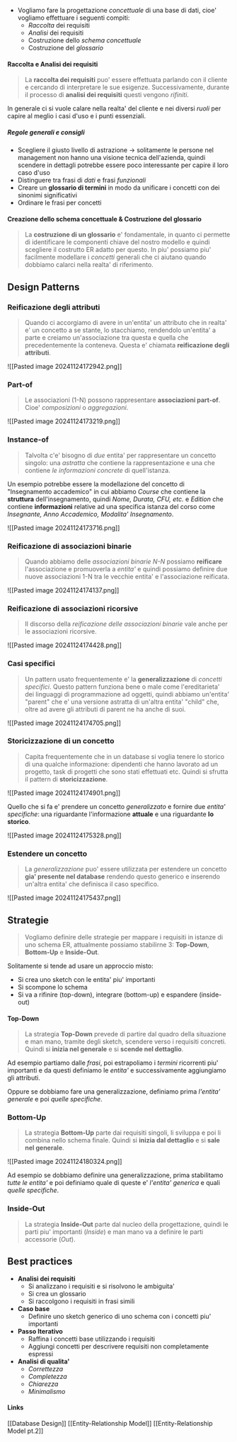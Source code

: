 - Vogliamo fare la progettazione *concettuale* di una base di dati, cioe' vogliamo effettuare i seguenti compiti:
	- *Raccolta* dei requisiti
	- *Analisi* dei requisiti
	- Costruzione dello *schema concettuale*
	- Costruzione del *glossario*
#### Raccolta e Analisi dei requisiti
>La **raccolta dei requisiti** puo' essere effettuata parlando con il cliente e cercando di interpretare le sue esigenze. Successivamente, durante il processo di **analisi dei requisiti** questi vengono *rifiniti*.

In generale ci si vuole calare nella realta' del cliente e nei diversi *ruoli* per capire al meglio i casi d'uso e i punti essenziali.

##### Regole generali e consigli
- Scegliere il giusto livello di astrazione -> solitamente le persone nel management non hanno una visione tecnica dell'azienda, quindi scendere in dettagli potrebbe essere poco interessante per capire il loro caso d'uso
- Distinguere tra frasi di *dati* e frasi *funzionali*
- Creare un **glossario di termini** in modo da unificare i concetti con dei sinonimi significativi
- Ordinare le frasi per concetti

#### Creazione dello schema concettuale & Costruzione del glossario
>La **costruzione di un glossario** e' fondamentale, in quanto ci permette di identificare le componenti chiave del nostro modello e quindi scegliere il costrutto ER adatto per questo. In piu' possiamo piu' facilmente modellare i *concetti* generali che ci aiutano quando dobbiamo calarci nella realta' di riferimento.

## Design Patterns
### Reificazione degli attributi
>Quando ci accorgiamo di avere in un'entita' un attributo che in realta' e' un concetto a se stante, lo stacchiamo, rendendolo un'entita' a parte e creiamo un'associazione tra questa e quella che precedentemente la conteneva. Questa e' chiamata **reificazione degli attributi**.

![[Pasted image 20241124172942.png]]

### Part-of
>Le associazioni (1-N) possono rappresentare **associazioni part-of**. Cioe' *composizioni* o *aggregazioni*.

![[Pasted image 20241124173219.png]]

### Instance-of
>Talvolta c'e' bisogno di *due* entita' per rappresentare un concetto singolo: una *astratta* che contiene la rappresentazione e una che contiene *le informazioni concrete* di quell'istanza.

Un esempio potrebbe essere la modellazione del concetto di "Insegnamento accademico" in cui abbiamo *Course* che contiene la **struttura** dell'insegnamento, quindi *Nome, Durata, CFU, etc.* e *Edition* che contiene **informazioni** relative ad una specifica istanza del corso come *Insegnante, Anno Accademico, Modalita' Insegnamento*.

![[Pasted image 20241124173716.png]]

### Reificazione di associazioni binarie
>Quando abbiamo delle *associazioni binarie N-N* possiamo **reificare** l'associazione e promuoverla a *entita'* e quindi possiamo definire due nuove associazioni 1-N tra le vecchie entita' e l'associazione reificata.

![[Pasted image 20241124174137.png]]

### Reificazione di associazioni ricorsive
>Il discorso della *reificazione delle associazioni binarie* vale anche per le associazioni ricorsive.

![[Pasted image 20241124174428.png]]

### Casi specifici
>Un pattern usato frequentemente e' la **generalizzazione** di *concetti specifici*. Questo pattern funziona bene o male come l'ereditarieta' dei linguaggi di programmazione ad oggetti, quindi abbiamo un'entita' "parent" che e' una versione astratta di un'altra entita' "child" che, oltre ad avere gli attributi di parent ne ha anche di suoi.

![[Pasted image 20241124174705.png]]

### Storicizzazione di un concetto
>Capita frequentemente che in un database si voglia tenere lo storico di una qualche informazione: dipendenti che hanno lavorato ad un progetto, task di progetti che sono stati effettuati etc. Quindi si sfrutta il pattern di **storicizzazione**.

![[Pasted image 20241124174901.png]]

Quello che si fa e' prendere un concetto *generalizzato* e fornire due *entita' specifiche*: una riguardante l'informazione **attuale** e una riguardante **lo storico**.

![[Pasted image 20241124175328.png]]

### Estendere un concetto
>La *generalizzazione* puo' essere utilizzata per estendere un concetto **gia' presente nel database** rendendo questo generico e inserendo un'altra entita' che definisca il caso specifico.

![[Pasted image 20241124175437.png]]

## Strategie
>Vogliamo definire delle strategie per mappare i requisiti in istanze di uno schema ER, attualmente possiamo stabilirne 3: **Top-Down**, **Bottom-Up** e **Inside-Out**.

Solitamente si tende ad usare un approccio misto:
- Si crea uno sketch con le entita' piu' importanti
- Si scompone lo schema 
- Si va a rifinire (top-down), integrare (bottom-up) e espandere (inside-out)

#### Top-Down
>La strategia **Top-Down** prevede di partire dal quadro della situazione e man mano, tramite degli sketch, scendere verso i requisiti concreti. Quindi si **inizia nel generale** e si **scende nel dettaglio**.

Ad esempio partiamo dalle *frasi*, poi estrapoliamo i *termini* ricorrenti piu' importanti e da questi definiamo le *entita'* e successivamente aggiungiamo gli attributi. 

Oppure se dobbiamo fare una generalizzazione, definiamo prima *l'entita' generale* e poi *quelle specifiche*.

### Bottom-Up
>La strategia **Bottom-Up** parte dai requisiti singoli, li sviluppa e poi li combina nello schema finale. Quindi si **inizia dal dettaglio** e si **sale nel generale**.

![[Pasted image 20241124180324.png]]

Ad esempio se dobbiamo definire una generalizzazione, prima stabilitamo *tutte le entita'* e poi definiamo quale di queste e' *l'entita' generica* e quali *quelle specifiche*.

### Inside-Out
>La strategia **Inside-Out** parte dal nucleo della progettazione, quindi le parti piu' importanti (*Inside*) e man mano va a definire le parti accessorie (*Out*).

## Best practices
- **Analisi dei requisiti**
	- Si analizzano i requisiti e si risolvono le ambiguita'
	- Si crea un glossario
	- Si raccolgono i requisiti in frasi simili
- **Caso base**
	- Definire uno sketch generico di uno schema con i concetti piu' importanti
- **Passo Iterativo**
	- Raffina i concetti base utilizzando i requisiti
	- Aggiungi concetti per descrivere requisiti non completamente espressi
- **Analisi di qualita'**
	- *Correttezza*
	- *Completezza*
	- *Chiarezza*
	- *Minimalismo*

#### Links
[[Database Design]]
[[Entity-Relationship Model]]
[[Entity-Relationship Model pt.2]]